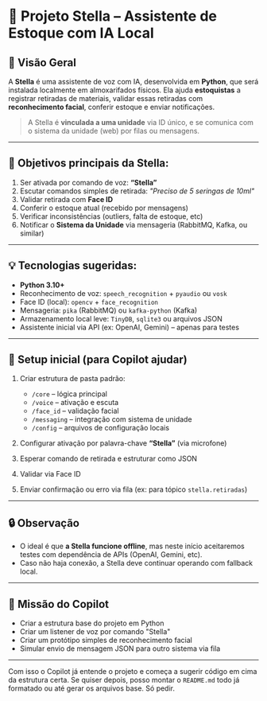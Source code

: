 # 🧠 Projeto Stella – Assistente de Estoque com IA Local

## 📌 Visão Geral

A **Stella** é uma assistente de voz com IA, desenvolvida em **Python**, que será instalada localmente em almoxarifados físicos. Ela ajuda **estoquistas** a registrar retiradas de materiais, validar essas retiradas com **reconhecimento facial**, conferir estoque e enviar notificações.

> A Stella é **vinculada a uma unidade** via ID único, e se comunica com o sistema da unidade (web) por filas ou mensagens.

---

## 🎯 Objetivos principais da Stella:

1. Ser ativada por comando de voz: **“Stella”**
2. Escutar comandos simples de retirada: _"Preciso de 5 seringas de 10ml"_
3. Validar retirada com **Face ID**
4. Conferir o estoque atual (recebido por mensagens)
5. Verificar inconsistências (outliers, falta de estoque, etc)
6. Notificar o **Sistema da Unidade** via mensageria (RabbitMQ, Kafka, ou similar)

---

## 💡 Tecnologias sugeridas:

- **Python 3.10+**
- Reconhecimento de voz: `speech_recognition` + `pyaudio` ou `vosk`
- Face ID (local): `opencv` + `face_recognition`
- Mensageria: `pika` (RabbitMQ) ou `kafka-python` (Kafka)
- Armazenamento local leve: `TinyDB`, `sqlite3` ou arquivos JSON
- Assistente inicial via API (ex: OpenAI, Gemini) – apenas para testes

---

## 🧪 Setup inicial (para Copilot ajudar)

1. Criar estrutura de pasta padrão:
   - `/core` – lógica principal
   - `/voice` – ativação e escuta
   - `/face_id` – validação facial
   - `/messaging` – integração com sistema de unidade
   - `/config` – arquivos de configuração locais

2. Configurar ativação por palavra-chave **“Stella”** (via microfone)
3. Esperar comando de retirada e estruturar como JSON
4. Validar via Face ID
5. Enviar confirmação ou erro via fila (ex: para tópico `stella.retiradas`)

---

## 🔒 Observação

- O ideal é que **a Stella funcione offline**, mas neste início aceitaremos testes com dependência de APIs (OpenAI, Gemini, etc).
- Caso não haja conexão, a Stella deve continuar operando com fallback local.

---

## 🚀 Missão do Copilot

- Criar a estrutura base do projeto em Python
- Criar um listener de voz por comando "Stella"
- Criar um protótipo simples de reconhecimento facial
- Simular envio de mensagem JSON para outro sistema via fila

---

Com isso o Copilot já entende o projeto e começa a sugerir código em cima da estrutura certa. Se quiser depois, posso montar o `README.md` todo já formatado ou até gerar os arquivos base. Só pedir.
